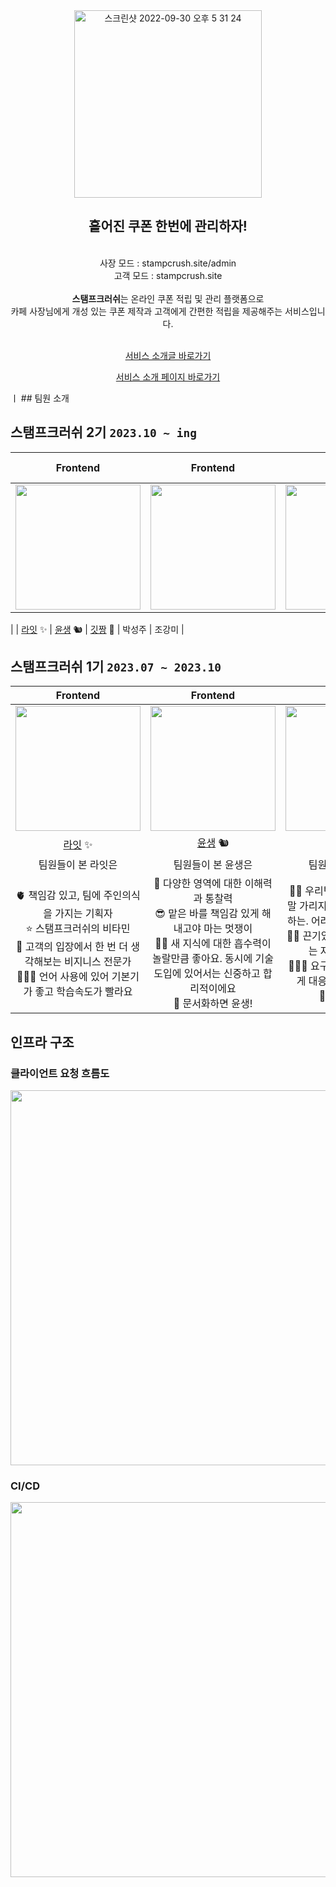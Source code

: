 <div align=center>
  <img width="300" alt="스크린샷 2022-09-30 오후 5 31 24" src="https://github.com/woowacourse-teams/2023-stamp-crush/assets/62367797/3779aae1-6cc1-4843-94cc-a5fd949e0a06">
  <h2> 흩어진 쿠폰 한번에 관리하자! </h2>
<br>
사장 모드 : stampcrush.site/admin
<br>
고객 모드 : stampcrush.site
  <br>
  <br>
  <strong>스탬프크러쉬</strong>는 온라인 쿠폰 적립 및 관리 플랫폼으로
  <br>
  카페 사장님에게 개성 있는 쿠폰 제작과 고객에게 간편한 적립을 제공해주는 서비스입니다.
  <br>
  <br>

[서비스 소개글 바로가기](https://github.com/woowacourse-teams/2023-stamp-crush/wiki)

[서비스 소개 페이지 바로가기](https://sites.google.com/woowahan.com/woowacourse-demo-5th/프로젝트/스탬프크러쉬)
</div>
ㅣ
## 팀원 소개

## 스탬프크러쉬 2기 `2023.10 ~ ing`

|                                     Frontend                                      |                                     Frontend                                      |                                      Backend                                       | Marketing Manager |                                                  Designer                                                   |          
|:---------------------------------------------------------------------------------:|:---------------------------------------------------------------------------------:|:----------------------------------------------------------------------------------:|:-----------------:|:-----------------------------------------------------------------------------------------------------------:|
| <img src="https://avatars.githubusercontent.com/u/62367797?v=4" alt="" width=200> | <img src="https://avatars.githubusercontent.com/u/56749516?v=4" alt="" width=200> | <img src="https://avatars.githubusercontent.com/u/107979804?v=4" alt="" width=200> |                   | ![KakaoTalk_Image_2023-11-16-20-43-42.jpeg](..%2F..%2FDownloads%2FKakaoTalk_Image_2023-11-16-20-43-42.jpeg) 
|
|                     [라잇](https://github.com/kangyeongmin)  ✨                      |                      [윤생](https://github.com/2yunseong) 🐿️                       |                      [깃짱](https://github.com/gitchannn)   🌟                       |        박성주        |                                                     조강미                                                     |      

## 스탬프크러쉬 1기 `2023.07 ~ 2023.10`

|                                                             Frontend                                                              |                                                                  Frontend                                                                   |                                                                     Frontend                                                                      |                                                              Backend                                                               |                                                                 Backend                                                                  |                                                       Backend                                                        |                                                               Backend                                                                |
|:---------------------------------------------------------------------------------------------------------------------------------:|:-------------------------------------------------------------------------------------------------------------------------------------------:|:-------------------------------------------------------------------------------------------------------------------------------------------------:|:----------------------------------------------------------------------------------------------------------------------------------:|:----------------------------------------------------------------------------------------------------------------------------------------:|:--------------------------------------------------------------------------------------------------------------------:|:------------------------------------------------------------------------------------------------------------------------------------:|
|                         <img src="https://avatars.githubusercontent.com/u/62367797?v=4" alt="" width=200>                         |                              <img src="https://avatars.githubusercontent.com/u/56749516?v=4" alt="" width=200>                              |                                 <img src="https://avatars.githubusercontent.com/u/90092440?v=4" alt="" width=200>                                 |                         <img src="https://avatars.githubusercontent.com/u/107979804?v=4" alt="" width=200>                         | <img src="https://github.com/woowacourse-teams/2023-stamp-crush/assets/91937954/2be0f555-b276-4ebe-ae21-986d42b7e407" alt="" width=200>  |                  <img src="https://avatars.githubusercontent.com/u/62167801?v=4" alt="" width=200>                   |                          <img src="https://avatars.githubusercontent.com/u/91937954?v=4" alt="" width=200>                           |
|                                             [라잇](https://github.com/kangyeongmin)  ✨                                              |                                                   [윤생](https://github.com/2yunseong) 🐿️                                                    |                                                      [레고](https://github.com/regularPark) 🦦                                                      |                                              [깃짱](https://github.com/gitchannn)   🌟                                               |                                                 [하디](https://github.com/jundonghyuk) 🌰                                                  |                                         [레오](https://github.com/youngh0) 🐆                                          |                                                 [제나](https://github.com/yenawee) 🌱                                                  |
|                                                            팀원들이 본 라잇은                                                             |                                                                 팀원들이 본 윤생은                                                                  |                                                                    팀원들이 본 레고는                                                                     |                                                             팀원들이 본 깃짱은                                                             |                                                                팀원들이 본 하디는                                                                |                                                      팀원들이 본 레오는                                                      |                                                              팀원들이 본 제나는                                                              |
| 🫀 책임감 있고, 팀에 주인의식을 가지는 기획자 <br/> ⭐️ 스탬프크러쉬의 비타민 <br/> 🤔 고객의 입장에서 한 번 더 생각해보는 비지니스 전문가 <br/> 👩🏻‍💻 언어 사용에 있어 기본기가 좋고 학습속도가 빨라요 | 👀 다양한 영역에 대한 이해력과 통찰력 <br/> 😎 맡은 바를 책임감 있게 해내고야 마는 멋쟁이 <br/> 🧑‍💻 새 지식에 대한 흡수력이 놀랄만큼 좋아요. 동시에 기술 도입에 있어서는 신중하고 합리적이에요 <br/> 📃 문서화하면 윤생! | 🧑🏻 우리팀 큰아빠. 밤, 낮, 주말 가리지 않고 성실하게 개발하는. 어려운 기능도 뚝딱뚝딱 <br/> 💪🏻 끈기있게 문제를 해결하려는 자세가 인상깊다 <br/> 👨🏻‍💻 요구사항 변동에 유연하게 대응할 수 있는 개발자 <br/> 🐛 버그 학살자 | 😆 분위기 메이커 <br/> 👑 엣지케이스의 여왕. 생각지도 못한 부분까지 고려하는 경우가 많아서 놀랄 때가 많아요 <br/> ✒️ 스탬프크러쉬 회고 장인. 모든 일을 글로서 정리하는 능력이 탁월한. <br/> 🎉 아이디어 뱅크 | 🔫 문제 해결사 <br/> 🙂 상수(constant) 같은 느낌이에요. 감정 기복없이 항상 꾸준하게 잘해줘요 <br/> 🎤 복잡하고 장황한 회의를 지혜롭고 핵심있게 이끌어가는 mc <br/> 🧐 생각을 깊게 해서 코드 리뷰가 질이 좋아요 | 🥰️ 우리팀 인기쟁이 <br/> 🙌 백엔드 개발자로서 갖춰야 할 여러 스킬들을 두루두루 잘해요 <br/> 💡 반복적인 개발에 지칠 때 새로운 인사이트를 많이 가져오고, 여기저기서 본 지식을 잘 공유해줘요 | 🤝 프론트, 백엔드, 서비스 이용자 사이에서 의견을 부드럽게 조율하는 개발자 <br/> 🗓️ 팀원들이 놓친 부분을 소름돋게 항상 캐치해주는. 분야를 가리지 않고, 전반적인 프로젝트를 점검하고 통솔하는. <br/> 🛠️ 인프라 마스터 

## 인프라 구조

### 클라이언트 요청 흐름도

<img src="https://user-images.githubusercontent.com/91937954/277229657-b86f5bf7-d735-4df0-96de-def921175d09.png" alt="" width=600>

### CI/CD

<img src="https://user-images.githubusercontent.com/91937954/277229537-41fbe767-2bbc-4b3d-ae4b-39e933354d5f.png" alt="" width=600>
